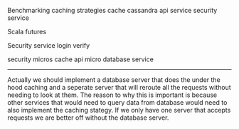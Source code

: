 Benchmarking caching strategies
cache
cassandra
api service
security service

Scala futures

Security service
login
verify

security micros cache api micro database service

---
Actually we should implement a database server that does the under the hood caching and a seperate server that will reroute all the requests without needing to look at them. The reason to why this is important is because other services that would need to query data from database would need to also implement the caching stategy. If we only have one server that accepts requests we are better off without the database server.

